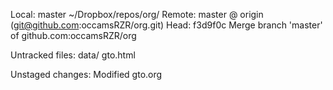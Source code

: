 Local:    master ~/Dropbox/repos/org/
Remote:   master @ origin (git@github.com:occamsRZR/org.git)
Head:     f3d9f0c Merge branch 'master' of github.com:occamsRZR/org

Untracked files:
        data/
        gto.html

Unstaged changes:
        Modified   gto.org
